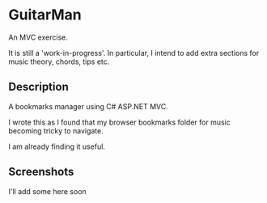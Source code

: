 # GuitarMan

An MVC exercise.

It is still a 'work-in-progress'.
In particular, I intend to add extra sections for music theory, chords, tips etc.

## Description

A bookmarks manager using C# ASP.NET MVC.

I wrote this as I found that my browser bookmarks folder for music becoming tricky to navigate.

I am already finding it useful.

## Screenshots

I'll add some here soon

